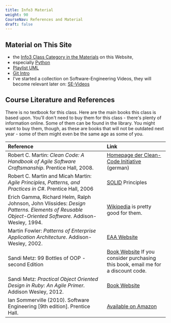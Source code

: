 ```yaml
---
title: Info3 Material
weight: 90
CourseNav: References and Material
draft: false
---
```


## Material on This Site

* the [Info3 Class Category in the Materials](/material/courses/info3/) on this Website, 
* especially [Python](/material/tags/python/)
* [Playlist UML](https://www.youtube.com/playlist?list=PL_GMRjCs0Ky3-36BkT3vRwdHb-0g3sgpO)
* [Git Intro](/material/git-intro/)
* I've started a collection on Software-Engineering Videos, they will become relevant later on: [SE-Videos](/bibliographies/se_videos/)

## Course Literature and References

There is no textbook for this class. Here are the main books this class
is based upon. You'll don't need to buy them for this class - there's plenty of information online. 
Some of them can be found in the library.
You might want to buy them, though, as these are books that will not be
outdated next year - some of them might even be the same age as some of you.

| Reference                                                                                                                                         | Link                                                                                                                                                                                              |
|:--------------------------------------------------------------------------------------------------------------------------------------------------|:--------------------------------------------------------------------------------------------------------------------------------------------------------------------------------------------------|
| Robert C. Martin: _Clean Code: A Handbook of Agile Software Craftsmanship_. Prentice Hall, 2008.                                                  | [Homepage der Clean-Code Initiative](https://www.clean-code-developer.de/) (german)                                                                                                               |
| Robert C. Martin and Micah Martin: _Agile Principles, Patterns, and Practices in C#_. Prentice Hall, 2006                                         | [SOLID](http://butunclebob.com/ArticleS.UncleBob.PrinciplesOfOod) Principles                                                                                                                     |
| Erich Gamma, Richard Helm, Ralph Johnson, John Vlissides: _Design Patterns. Elements of Reusable Object-Oriented Software._ Addison-Wesley, 1994. | [Wikipedia](https://en.wikipedia.org/wiki/Software_design_pattern) is pretty good for them.                                                                                                       |
| Martin Fowler: _Patterns of Enterprise Application Architecture_. Addison-Wesley, 2002.                                                           | [EAA Website](https://martinfowler.com/eaaCatalog/)                                                                                                                                               |
| Sandi Metz: 99 Bottles of OOP - second Edition                                                                                                    | [Book Website](https://sandimetz.com/99bottles) If you consider purchasing this book, email me for a discount code.                                                                               |
| Sandi Metz: _Practical Object Oriented Design in Ruby: An Agile Primer._ Addison Wesley, 2012.                                                    | [Book Website](https://www.poodr.com/)                                                                                                                                                            |
| Ian Sommerville (2010). Software Engineering [9th edition]. Prentice Hall.                                                                        | [Available on Amazon](https://www.amazon.de/gp/product/0137053460/ref=as_li_tl?ie=UTF8&camp=1638&creative=6742&creativeASIN=0137053460&linkCode=as2&tag=plagiatundimi-21&linkId=7XBTKFV6QLC7AV2Q)  |

